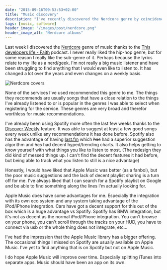 ```yaml
---
date: "2015-09-16T09:53:53+02:00"
title: "Music discovery"
description: "I've recently discovered the Nerdcore genre by coincidence. If only one of the major players were able to suggest music that I would actually like."
tags: [music, software]
header_image: "/images/post/nerdcore.png"
header_image_alt: "Nerdcore albums"
---
```


Last week I discovered the [Nerdcore][nerdcore] genre of music thanks to the [This developers life - Faith][1] podcast. I never really liked the hip-hop genre, but for some reason I really like the sub-genre of it. Perhaps because the lyrics relate to my life as a nerd/geek. I'm not really a big music listener and have been struggling to find anything that I would even like to listen to. It has changed a lot over the years and even changes on a weekly basis.

![Nerdcore covers](/images/post/nerdcore.png)

None of the services I've used recommended this genre to me. The things they recommends are usually songs that have a close relation to the things I've already listened to or is popular in the genres I was able to select when registering for the service. These genres are very broad and therefor worthless for music recommendations.

I've already been using Spotify more often the last few weeks thanks to the [Discover Weekly][2] feature. It was able to suggest at least a few good songs every week unlike any recommendations it has done before. Spotify also has the advantage of having [last.fm][3] which ~~has~~ had a superior suggestion algorithm and ~~has~~ had decent hyped/trending charts. It also helps getting to know yourself with what things you like to listen to most. (The redesign they did kind of messed things up. I can't find the decent features it had before, but being able to track what you listen to still is a nice advantage)

Honestly, I would have liked that Apple Music was better (as a fanboi), but the poor music suggestions and the lack of decent playlist sharing is a turn off for me. I've always liked that I can search for a Spotify playlist on Google and be able to find something along the lines I'm actually looking for.

Apple Music does have some advantages for me. Especially the integration with its own eco system and any system taking advantage of the iPod/iPhone integration. Cars have got a decent support for this out of the box which is a huge advantage vs Spotify.  Spotify has BMW integration, but it's not as decent as the normal iPod/iPhone integration. You can't browse on your phone, you can't scroll through the tracks on your HUD, you have to connect via usb or the whole thing does not integrate, etc...

I've had the impression that the Apple Music library has a bigger offering. The occasional things I missed on Spotify are usually available on Apple Music. I've yet to find anything that is on Spotify but not on Apple Music.

I do hope Apple Music will improve over time. Especially splitting iTunes into separate apps. Music should have been an app on its own.

[nerdcore]: https://en.wikipedia.org/wiki/Nerdcore
[1]: http://thisdeveloperslife.com/post/4-0-1-faith
[2]: https://press.spotify.com/it/2015/07/20/introducing-discover-weekly-your-ultimate-personalised-playlist/
[3]: http://www.last.fm/user/jonaswouters
